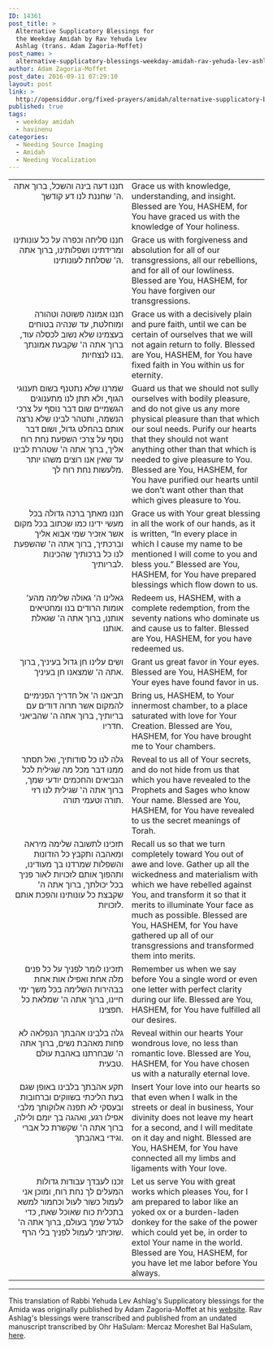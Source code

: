```yaml
---
ID: 14361
post_title: >
  Alternative Supplicatory Blessings for
  the Weekday Amidah by Rav Yehuda Lev
  Ashlag (trans. Adam Zagoria-Moffet)
post_name: >
  alternative-supplicatory-blessings-weekday-amidah-rav-yehuda-lev-ashlag-trans-adam-zagoria-moffet
author: Adam Zagoria-Moffet
post_date: 2016-09-11 07:29:10
layout: post
link: >
  http://opensiddur.org/fixed-prayers/amidah/alternative-supplicatory-blessings-weekday-amidah-rav-yehuda-lev-ashlag-trans-adam-zagoria-moffet/
published: true
tags:
  - weekday amidah
  - havinenu
categories:
  - Needing Source Imaging
  - Amidah
  - Needing Vocalization
---
```

<table style="margin-left: auto;margin-right: auto;">
<tbody>
<tr><td style="vertical-align:top;" width="46%">
<div class="liturgy" style="text-align: right;"><span lang="he">
	חננו דעה בינה והשכל, 
ברוך אתה ה' שחננת לנו דע קודשך.
</span></div></td>

<td style="vertical-align:top;" width="53%"><div class="english">
	    Grace us with knowledge, understanding, and insight. 
Blessed are You, HASHEM, for You have graced us with the knowledge of Your holiness. 
</div></td>
</tr>


<tr><td style="vertical-align:top;" width="46%">
<div class="liturgy" style="text-align: right;"><span lang="he">
    חננו סליחה וכפרה על כל עונותינו ומרידתינו ושפלותינו, 
ברוך אתה ה' שסלחת לעונותינו.
</span></div></td>

<td style="vertical-align:top;" width="53%"><div class="english">
	    Grace us with forgiveness and absolution for all of our transgressions, all our rebellions, and for all of our lowliness. 
Blessed are You, HASHEM, for You have forgiven our transgressions. 
</div></td>
</tr>


<tr><td style="vertical-align:top;" width="46%">
<div class="liturgy" style="text-align: right;"><span lang="he">
    חננו אמונה פשוטה וטהורה ומוחלטת, 
עד שנהיה בטוחים בעצמינו שלא נשוב לכסלה עוד, 
ברוך אתה ה' שקבעת אמונתך בנו לנצחיות.
</span></div></td>

<td style="vertical-align:top;" width="53%"><div class="english">
	    Grace us with a decisively plain and pure faith, 
until we can be certain of ourselves that we will not again return to folly. 
Blessed are You, HASHEM, for You have fixed faith in You within us for eternity. 
</div></td>
</tr>


<tr><td style="vertical-align:top;" width="46%">
<div class="liturgy" style="text-align: right;"><span lang="he">
    שמרנו שלא נתטנף בשום תענוגי הגוף, 
ולא תתן לנו מתענוגים הגשמיים שום דבר נוסף על צרכי הנשמה, 
ותטהר לבינו שלא נרצה אותם בהחלט גדול, ושום דבר נוסף על צרכי השפעת נחת רוח אליך, 
ברוך אתה ה' שטהרת לבינו עד שאין אנו רוצים משהו יותר מלעשות נחת רוח לך.
</span></div></td>

<td style="vertical-align:top;" width="53%"><div class="english">
	    Guard us that we should not sully ourselves with bodily pleasure, 
and do not give us any more physical pleasure than that which our soul needs. 
Purify our hearts that they should not want anything other than that which is needed to give pleasure to You. 
Blessed are You, HASHEM, for You have purified our hearts until we don’t want other than that which gives pleasure to You. 
</div></td>
</tr>


<tr><td style="vertical-align:top;" width="46%">
<div class="liturgy" style="text-align: right;"><span lang="he">
    חננו מאתך ברכה גדולה בכל מעשי ידינו 
כמו שכתוב בכל מקום אשר אזכיר שמי אבוא אליך וברכתיך, 
ברוך אתה ה' שהשפעת לנו כל ברכותיך שהכינות לבריותיך.
</span></div></td>

<td style="vertical-align:top;" width="53%"><div class="english">
	    Grace us with Your great blessing in all the work of our hands, 
as it is written, “In every place in which I cause my name to be mentioned I will come to you and bless you.” 
Blessed are You, HASHEM, for You have prepared blessings which flow down to us. 
</div></td>
</tr>


<tr><td style="vertical-align:top;" width="46%">
<div class="liturgy" style="text-align: right;"><span lang="he">	
    גאלינו ה' גאולה שלימה מהע' אומות הרודים בנו ומחטיאים אותנו, 
ברוך אתה ה' שגאלת אותנו. 
</span></div></td>

<td style="vertical-align:top;" width="53%"><div class="english">
	    Redeem us, HASHEM, with a complete redemption, from the seventy nations who dominate us and cause us to falter. 
Blessed are You, HASHEM, for you have redeemed us. 
</div></td>
</tr>


<tr><td style="vertical-align:top;" width="46%">
<div class="liturgy" style="text-align: right;"><span lang="he">
		ושים עלינו חן גדול בעיניך, 
ברוך אתה ה' שמצאנו חן בעיניך.
</span></div></td>

<td style="vertical-align:top;" width="53%"><div class="english">
		    Grant us great favor in Your eyes. 
Blessed are You, HASHEM, for Your eyes have found favor in us. 
</div></td>
</tr>


<tr><td style="vertical-align:top;" width="46%">
<div class="liturgy" style="text-align: right;"><span lang="he">	
    תביאנו ה' אל חדריך הפנימיים להמקום אשר תרוה דודים עם בריותיך, 
ברוך אתה ה' שהביאני חדריו.
</span></div></td>

<td style="vertical-align:top;" width="53%"><div class="english">
	    Bring us, HASHEM, to Your innermost chamber, to a place saturated with love for Your Creation. 
Blessed are You, HASHEM, for You have brought me to Your chambers.
</div></td>
</tr>


<tr><td style="vertical-align:top;" width="46%">
<div class="liturgy" style="text-align: right;"><span lang="he">	
    גלה לנו כל סודותיך, 
ואל תסתר ממנו דבר מכל מה שגילית לכל הנביאים והחכמים יודעי שמך, 
ברוך אתה ה' שגילית לנו רזי תורה וטעמי תורה.
</span></div></td>

<td style="vertical-align:top;" width="53%"><div class="english">
	    Reveal to us all of Your secrets, 
and do not hide from us that which you have revealed to the Prophets and Sages who know Your name. 
Blessed are You, HASHEM, for You have revealed to us the secret meanings of Torah.
</div></td>
</tr>


<tr><td style="vertical-align:top;" width="46%">
<div class="liturgy" style="text-align: right;"><span lang="he">	
    תזכינו לתשובה שלימה מיראה ומאהבה 
ותקבץ כל הזדונות והשפלות שמרדנו בך מעודינו, 
ותהפוך אותם לזכויות לאור פניך בכל יכולתך, 
ברוך אתה ה' שקבצת כל עונותינו והפכת אותם לזכויות.
</span></div></td>

<td style="vertical-align:top;" width="53%"><div class="english">
	    Recall us so that we turn completely toward You out of awe and love. 
Gather up all the wickedness and materialism with which we have rebelled against You, 
and transform it so that it merits to illuminate Your face as much as possible. 
Blessed are You, HASHEM, for You have gathered up all of our transgressions and transformed them into merits. 
</div></td>
</tr>


<tr><td style="vertical-align:top;" width="46%">
<div class="liturgy" style="text-align: right;"><span lang="he">	
    תזכינו לומר לפניך על כל פנים מלה אחת ואפילו אות אחת בבהירות השלימה בכל משך ימי חיינו, 
ברוך אתה ה' שמלאת כל חפצינו.
</span></div></td>

<td style="vertical-align:top;" width="53%"><div class="english">
	    Remember us when we say before You a single word or even one letter with perfect clarity during our life. 
Blessed are You, HASHEM, for You have fulfilled all our desires. 
</div></td>
</tr>


<tr><td style="vertical-align:top;" width="46%">
<div class="liturgy" style="text-align: right;"><span lang="he">	
    גלה בלבינו אהבתך הנפלאה לא פחות מאהבת נשים, 
ברוך אתה ה' שבחרתנו באהבת עולם טבעית.
</span></div></td>

<td style="vertical-align:top;" width="53%"><div class="english">
	    Reveal within our hearts Your wondrous love, no less than romantic love. 
Blessed are You, HASHEM, for You have chosen us with a naturally eternal love. 
</div></td>
</tr>


<tr><td style="vertical-align:top;" width="46%">
<div class="liturgy" style="text-align: right;"><span lang="he">
    תקע אהבתך בלבינו באופן שגם בעת הליכתי בשווקים וברחובות ובעסקי לא תפנה אלוקותך מלבי אפילו רגע, ואהגה בך יומם ולילה, 
ברוך אתה ה' שקשרת כל אברי וגידי באהבתך.
</span></div></td>

<td style="vertical-align:top;" width="53%"><div class="english">
    Insert Your love into our hearts so that even when I walk in the streets or deal in business, Your divinity does not leave my heart for a second, and I will meditate on it day and night. 
Blessed are You, HASHEM, for You have connected all my limbs and ligaments with Your love. 
</div></td>
</tr>


<tr><td style="vertical-align:top;" width="46%">
<div class="liturgy" style="text-align: right;"><span lang="he">	
    זכנו לעבדך עבודות גדולות המעלים לך נחת רוח, 
ומוכן אני לעמול כשור לעול וכחמור למשא בתכלית כוח שאוכל שאת, 
כדי לגדל שמך בעולם, 
ברוך אתה ה' שזכיתני לעמול לפניך בלי הרף. 
</span></div></td>

<td style="vertical-align:top;" width="53%"><div class="english">
    Let us serve You with great works which pleases You, 
for I am prepared to labor like an yoked ox or a burden-laden donkey for the sake of the power which could yet be, 
in order to extol Your name in the world. 
Blessed are You, HASHEM, for you have let me labor before You always. 
</div></td>
</tr>
</tbody>
</tbody></table>

<hr />
This translation of Rabbi Yehuda Lev Ashlag's Supplicatory blessings for the Amida was originally published by Adam Zagoria-Moffet at his <a href="http://azmoffet.com/blog/2016/9/7/another-amidah-r-yehuda-ashlags-alternative-blessings">website</a>. Rav Ashlag's blessings were transcribed and published from an undated manuscript transcribed by Ohr HaSulam: Mercaz Moreshet Bal HaSulam, <a href="http://www.orhasulam.org/doc-share.php?file=%D7%A1%D7%93%D7%A8-%D7%AA%D7%A4%D7%99%D7%9C%D7%94.pdf&title=%D7%A1%D7%93%D7%A8%20%D7%AA%D7%A4%D7%99%D7%9C%D7%94&t=1473330988">here</a>.
